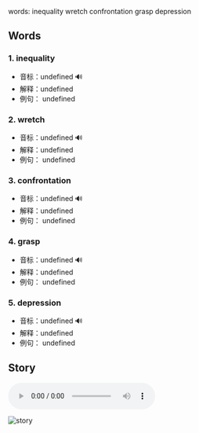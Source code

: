 words: inequality wretch confrontation grasp depression

## Words
### 1. inequality
- 音标：undefined <span style="cursor: pointer;" onclick="document.getElementById('audio-player-1').play()">🔊</span>
  <audio id="audio-player-1" src="" style="display:none;"></audio>
- 解释：undefined
- 例句：
undefined

### 2. wretch
- 音标：undefined <span style="cursor: pointer;" onclick="document.getElementById('audio-player-2').play()">🔊</span>
  <audio id="audio-player-2" src="" style="display:none;"></audio>
- 解释：undefined
- 例句：
undefined

### 3. confrontation
- 音标：undefined <span style="cursor: pointer;" onclick="document.getElementById('audio-player-3').play()">🔊</span>
  <audio id="audio-player-3" src="" style="display:none;"></audio>
- 解释：undefined
- 例句：
undefined

### 4. grasp
- 音标：undefined <span style="cursor: pointer;" onclick="document.getElementById('audio-player-4').play()">🔊</span>
  <audio id="audio-player-4" src="" style="display:none;"></audio>
- 解释：undefined
- 例句：
undefined

### 5. depression
- 音标：undefined <span style="cursor: pointer;" onclick="document.getElementById('audio-player-5').play()">🔊</span>
  <audio id="audio-player-5" src="" style="display:none;"></audio>
- 解释：undefined
- 例句：
undefined

## Story





<audio controls>
  <source src="" type="audio/mpeg">
  你的浏览器不支持音频元素。
</audio>
    

![story]()

